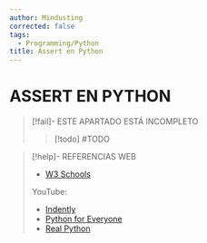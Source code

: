 ```yaml
---
author: Mindusting
corrected: false
tags:
  - Programming/Python
title: Assert en Python
---
```


# ASSERT EN PYTHON

> [!fail]- ESTE APARTADO ESTÁ INCOMPLETO
> > [!todo] #TODO

> [!help]- REFERENCIAS WEB
> - [W3 Schools](https://www.w3schools.com/python/ref_keyword_assert.asp)
> 
> YouTube:
> - [Indently](https://youtu.be/96mDQrlceEk)
> - [Python for Everyone](https://youtu.be/8bYAD61Gs28)
> - [Real Python](https://youtu.be/jjUgWvNxHys)
